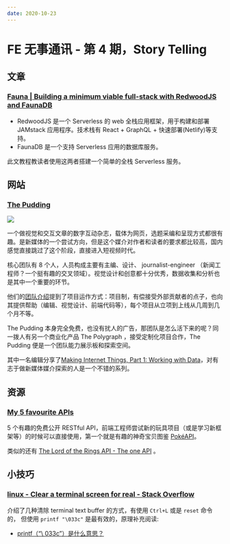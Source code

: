 ```yaml
---
date: 2020-10-23
---
```


# FE 无事通讯 - 第 4 期，Story Telling

## 文章

### [Fauna | Building a minimum viable full-stack with RedwoodJS and FaunaDB](https://fauna.com/blog/building-a-minimum-viable-stack-with-redwoodjs-and-faunadb)

- RedwoodJS 是一个 Serverless 的 web 全栈应用框架，用于构建和部署 JAMstack 应用程序。技术栈有 React + GraphQL + 快速部署(Netlify)等支持。
- FaunaDB 是一个支持 Serverless 应用的数据库服务。

此文教程教读者使用这两者搭建一个简单的全栈 Serverless 服务。

## 网站

### [The Pudding](https://pudding.cool/)

![](https://i.loli.net/2020/10/09/a2IWNCfRqUTED57.png)

一个做视觉和交互文章的数字互动杂志，载体为网页，选题采编和呈现方式都很有趣。是新媒体的一个尝试方向，但是这个媒介对作者和读者的要求都比较高，国内感觉直接跳过了这个阶段，直接进入短视频时代。

核心团队有 8 个人，人员构成主要有主编、设计、 journalist-engineer （新闻工程师？一个挺有趣的交叉领域）。视觉设计和创意都十分优秀，数据收集和分析也是其中一个重要的环节。

他们的[团队介绍](https://pudding.cool/about/)提到了项目运作方式：项目制，有偿接受外部贡献者的点子，也向其提供帮助（编辑、视觉设计、前端代码等），每个项目从立项到上线从几周到几个月不等。

The Pudding 本身完全免费，也没有扰人的广告，那团队是怎么活下来的呢？同一拨人有另一个商业化产品 The Polygraph ，接受定制化项目合作，The Pudding 便是一个团队能力展示板和探索空间。

其中一名编辑分享了[Making Internet Things, Part 1: Working with Data](https://pudding.cool/process/how-to-make-dope-shit-part-1/)，对有志于做新媒体媒介探索的人是一个不错的系列。

## 资源

### [My 5 favourite APIs](https://medium.com/swlh/my-top-5-apis-for-new-developers-5191031da102#60a4)

5 个有趣的免费公开 RESTful API，前端工程师尝试新的玩具项目（或是学习新框架等）的时候可以直接使用，第一个就是有趣的神奇宝贝图鉴 [PokéAPI](https://pokeapi.co/)。

类似的还有 [The Lord of the Rings API - The one API](https://the-one-api.dev/) 。

## 小技巧

### [linux - Clear a terminal screen for real - Stack Overflow](https://stackoverflow.com/questions/5367068/clear-a-terminal-screen-for-real/5367075#5367075)

介绍了几种清除 terminal text buffer 的方式，有使用 `Ctrl+L` 或是 `reset` 命令的， 但使用 `printf "\033c"` 是最有效的，原理补充阅读:

- [printf（“\ 033c”）是什么意思？](https://stackoverrun.com/cn/q/13010766)